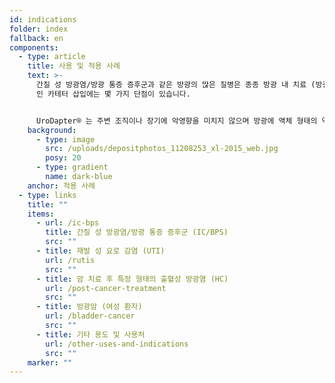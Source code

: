```yaml
---
id: indications
folder: index
fallback: en
components:
  - type: article
    title: 사용 및 적용 사례
    text: >-
      간질 성 방광염/방광 통증 증후군과 같은 방광의 많은 질병은 종종 방광 내 치료 (방광에 직접 약물 투여)가 필요하지만 기존의 방법
      인 카테터 삽입에는 몇 가지 단점이 있습니다.


      UroDapter® 는 주변 조직이나 장기에 악영향을 미치지 않으며 방광에 액체 형태의 약물을 주입 할 수 있게 합니다. 이 장치는 다음 조건의 치료시에 사용 할 수 있습니다.
    background:
      - type: image
        src: /uploads/depositphotos_11208253_xl-2015_web.jpg
        posy: 20
      - type: gradient
        name: dark-blue
    anchor: 적용 사례
  - type: links
    title: ""
    items:
      - url: /ic-bps
        title: 간질 성 방광염/방광 통증 증후군 (IC/BPS)
        src: ""
      - title: 재발 성 요로 감염 (UTI)
        url: /rutis
        src: ""
      - title: 암 치료 후 특정 형태의 출혈성 방광염 (HC)
        url: /post-cancer-treatment
        src: ""
      - title: 방광암 (여성 환자)
        url: /bladder-cancer
        src: ""
      - title: 기타 용도 및 사용처
        url: /other-uses-and-indications
        src: ""
    marker: ""
---
```

